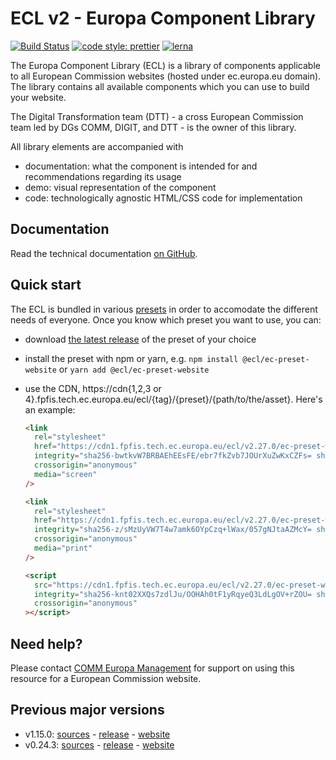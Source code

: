 # ECL v2 - Europa Component Library

[![Build Status](https://drone.fpfis.eu/api/badges/ec-europa/europa-component-library/status.svg)](https://drone.fpfis.eu/ec-europa/europa-component-library)
[![code style: prettier](https://img.shields.io/badge/code_style-prettier-ff69b4.svg?style=flat-square)](https://github.com/prettier/prettier)
[![lerna](https://img.shields.io/badge/maintained%20with-lerna-cc00ff.svg)](https://lernajs.io/)

The Europa Component Library (ECL) is a library of components applicable to all European Commission websites (hosted under ec.europa.eu domain). The library contains all available components which you can use to build your website.

The Digital Transformation team (DTT) - a cross European Commission team led by DGs COMM, DIGIT, and DTT - is the owner of this library.

All library elements are accompanied with

- documentation: what the component is intended for and recommendations regarding its usage
- demo: visual representation of the component
- code: technologically agnostic HTML/CSS code for implementation

## Documentation

Read the technical documentation [on GitHub](docs/README.md).

## Quick start

The ECL is bundled in various [presets](docs/06-presets.md) in order to accomodate the different needs of everyone. Once you know which preset you want to use, you can:

- download [the latest release](https://github.com/ec-europa/europa-component-library/releases/latest) of the preset of your choice
- install the preset with npm or yarn, e.g. `npm install @ecl/ec-preset-website` or `yarn add @ecl/ec-preset-website`
- use the CDN, https://cdn{1,2,3 or 4}.fpfis.tech.ec.europa.eu/ecl/{tag}/{preset}/{path/to/the/asset}. Here's an example:

  ```html
  <link
    rel="stylesheet"
    href="https://cdn1.fpfis.tech.ec.europa.eu/ecl/v2.27.0/ec-preset-website/styles/ecl-ec-preset-website.css"
    integrity="sha256-bwtkvW7BRBAEhEEsFE/ebr7fkZvb7JOUrXuZwKxCZFs= sha384-HCcnCPOZ+XvTV9wbt8WxhQ4vnZttzmmflvh1bEZPr9z6RgXPPhdEVGW4jwajw37V sha512-WHo2OIEwQkCY8PYQ2w6tmunj+6jrUzOEBUpLYAOTZyGzOWFrT8pHmNrf7ELj+WX7/iTTP57dWASjWG5PREntqQ=="
    crossorigin="anonymous"
    media="screen"
  />
  ```

  ```html
  <link
    rel="stylesheet"
    href="https://cdn1.fpfis.tech.ec.europa.eu/ecl/v2.27.0/ec-preset-website/styles/ecl-ec-preset-website-print.css"
    integrity="sha256-z/sMzUyVW7T4w7amk6OYpCzq+lWax/057gNJtaAZMcY= sha384-pCXoyvk8WHwIyzamFkdgOBzrBaM5L45RFOmajtp6175zkSpVHIxn88EbJR01zf8m sha512-xnWEhew9uVBCIZu0darcSR+eKBLMpCHKa4vmhfrToZtv2X6u7jp9ZHb2EPBstdG0HAAMBu2eDLPJoKsnfVNzdQ=="
    crossorigin="anonymous"
    media="print"
  />
  ```

  ```html
  <script
    src="https://cdn1.fpfis.tech.ec.europa.eu/ecl/v2.27.0/ec-preset-website/styles/ecl-ec-preset-website.js"
    integrity="sha256-knt02XXQs7zdlJu/OOHAh0tF1yRqyeQ3LdLgOV+rZOU= sha384-ob5Ph2FIGHpIbnCAgc/qG8HsAOwt1X+Vt9XfWXc9uJuBa9cVNJcIKofgBHUywSQg sha512-UA8/K8LQ6Jzna2z8bwFLdPl/99Du+AqeyYTklZqvQZu8kvzBp26LcoLKypLn3AhuqMEBwlaWCbRBsIs98tPV6A=="
    crossorigin="anonymous"
  ></script>
  ```

## Need help?

Please contact [COMM Europa Management](mailto:Europamanagement@ec.europa.eu) for support on using this resource for a European Commission website.

## Previous major versions

- v1.15.0: [sources](https://github.com/ec-europa/europa-component-library/tree/v1) - [release](https://github.com/ec-europa/europa-component-library/releases/tag/v1.15.0) - [website](https://ec.europa.eu/component-library/v1.15.0/)
- v0.24.3: [sources](https://github.com/ec-europa/europa-component-library/tree/v0) - [release](https://github.com/ec-europa/europa-component-library/releases/tag/v0.24.3) - [website](https://ec.europa.eu/component-library/v0.24.3/)
